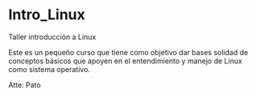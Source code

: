 # Intro_Linux

Taller introducción a Linux

Este es un pequeño curso que tiene como objetivo dar bases solidad de conceptos básicos que apoyen en el entendimiento y manejo de Linux como sistema operativo.


Atte: Pato
